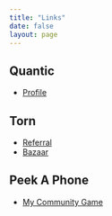```yaml
---
title: "Links"
date: false
layout: page
---
```


## Quantic
- [Profile](https://quantic.page.link/h5ioQWnBvFZi84cr7)

## Torn
- [Referral](https://www.torn.com/3091002)
- [Bazaar](https://www.torn.com/bazaar.php?userId=3091002#/)

## Peek A Phone
- [My Community Game](https://peekaph.one/u/b73e17cc-b547-4ae1-9f3d-8da3af6a73ad)
